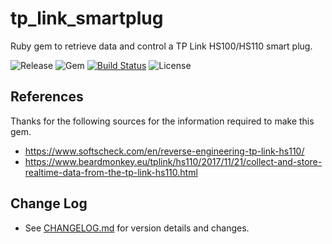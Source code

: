 # tp_link_smartplug

Ruby gem to retrieve data and control a TP Link HS100/HS110 smart plug.

![Release](https://img.shields.io/github/release/bmhughes/tp_link_smartplug.svg)
![Gem](https://img.shields.io/gem/v/tp_link_smartplug.svg)
[![Build Status](https://travis-ci.org/bmhughes/tp_link_smartplug.svg?branch=master)](https://travis-ci.org/bmhughes/tp_link_smartplug)
![License](https://img.shields.io/github/license/bmhughes/tp_link_smartplug.svg)

## References

Thanks for the following sources for the information required to make this gem.

- https://www.softscheck.com/en/reverse-engineering-tp-link-hs110/
- https://www.beardmonkey.eu/tplink/hs110/2017/11/21/collect-and-store-realtime-data-from-the-tp-link-hs110.html

## Change Log

- See [CHANGELOG.md](/CHANGELOG.md) for version details and changes.
